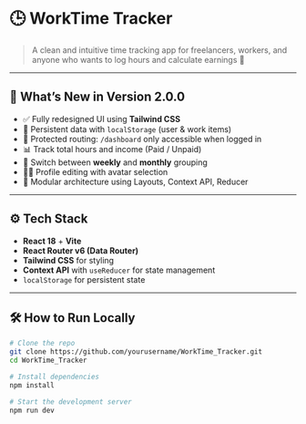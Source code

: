 # 🕒 WorkTime Tracker

> A clean and intuitive time tracking app for freelancers, workers, and anyone who wants to log hours and calculate earnings 💸

---

## 🚀 What’s New in Version 2.0.0

- ✅ Fully redesigned UI using **Tailwind CSS**
- 💾 Persistent data with `localStorage` (user & work items)
- 🔐 Protected routing: `/dashboard` only accessible when logged in
- 📊 Track total hours and income (Paid / Unpaid)
- 📅 Switch between **weekly** and **monthly** grouping
- 🧍‍♂️ Profile editing with avatar selection
- 🧼 Modular architecture using Layouts, Context API, Reducer

---

## ⚙️ Tech Stack

- **React 18** + **Vite**
- **React Router v6 (Data Router)**
- **Tailwind CSS** for styling
- **Context API** with `useReducer` for state management
- `localStorage` for persistent state

---

## 🛠 How to Run Locally

```bash
# Clone the repo
git clone https://github.com/yourusername/WorkTime_Tracker.git
cd WorkTime_Tracker

# Install dependencies
npm install

# Start the development server
npm run dev
